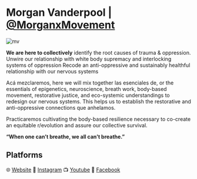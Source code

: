 # Morgan Vanderpool | [@MorganxMovement](https://twitter.com/MorganxMovement)

![mv](https://pbs.twimg.com/profile_images/1464066554954346500/6WSoLWpy_400x400.jpg)

**We are here to collectively**
identify the root causes of trauma & oppression.
Unwire our relationship with white body supremacy and interlocking systems of oppression
Recode an anti-oppressive and sustainably healthful relationship with our nervous systems

Acá mezclaremos, here we will mix together las esenciales de, or the essentials of epigenetics, neuroscience, breath work, body-based movement, restorative justice, and eco-systemic understandings to redesign our nervous systems. This helps us to establish the restorative and anti-oppressive connections que anhelamos.

Practicaremos cultivating the body-based resilience necessary to co-create an equitable r/evolution and assure our collective survival.

**“When one can’t breathe, we all can’t breathe.”**

## Platforms
🌐 [Website](https://www.morganvanderpool.com/)
📸 [Instagram](https://www.instagram.com/morganicmovement/)
📺 [Youtube](https://www.youtube.com/channel/UCpsBX5flUAdfu90mq22650A)
👥 [Facebook](https://www.facebook.com/morgan.l.vanderpool)
